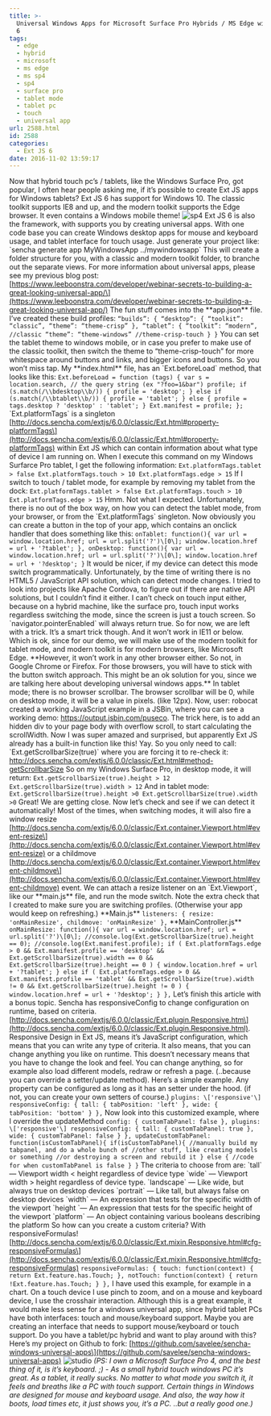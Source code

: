 ```yaml
---
title: >-
  Universal Windows Apps for Microsoft Surface Pro Hybrids / MS Edge with Ext JS
  6
tags:
  - edge
  - hybrid
  - microsoft
  - ms edge
  - ms sp4
  - sp4
  - surface pro
  - tablet mode
  - tablet pc
  - touch
  - universal app
url: 2588.html
id: 2588
categories:
  - Ext JS 6
date: 2016-11-02 13:59:17
---
```


Now that hybrid touch pc’s / tablets, like the Windows Surface Pro, got popular, I often hear people asking me, if it’s possible to create Ext JS apps for Windows tablets? Ext JS 6 has support for Windows 10. The classic toolkit supports IE8 and up, and the modern toolkit supports the Edge browser. It even contains a Windows mobile theme! ![sp4](https://www.leeboonstra.com/wp-content/uploads/2016/11/sp4-500x326.png) Ext JS 6 is also the framework, with supports you by creating universal apps. With one code base you can create Windows desktop apps for mouse and keyboard usage, and tablet interface for touch usage. Just generate your project like: \`sencha generate app MyWindowsApp ../mywindowsapp\` This will create a folder structure for you, with a classic and modern toolkit folder, to branche out the separate views. For more information about universal apps, please see my previous blog post: \[https://www.leeboonstra.com/developer/webinar-secrets-to-building-a-great-looking-universal-app/\](https://www.leeboonstra.com/developer/webinar-secrets-to-building-a-great-looking-universal-app/) The fun stuff comes into the \*\*app.json\*\* file. I’ve created these build profiles: ``` “builds”: { “desktop”: { “toolkit”: “classic”, “theme”: “theme-crisp” }, “tablet”: { “toolkit”: “modern”, //classic “theme”: “theme-windows” //theme-crisp-touch } } ``` You can set the tablet theme to windows mobile, or in case you prefer to make use of the classic toolkit, then switch the theme to “theme-crisp-touch” for more whitespace around buttons and links, and bigger icons and buttons. So you won’t miss tap. My \*\*index.html\*\* file, has an \`Ext.beforeLoad\` method, that looks like this: ``` Ext.beforeLoad = function (tags) { var s = location.search, // the query string (ex "?foo=1&bar") profile; if (s.match(/\\bdesktop\\b/)) { profile = 'desktop'; } else if (s.match(/\\btablet\\b/)) { profile = 'tablet'; } else { profile = tags.desktop ? 'desktop' : 'tablet'; } Ext.manifest = profile; }; ``` \`Ext.platformTags\` is a singleton \[http://docs.sencha.com/extjs/6.0.0/classic/Ext.html#property-platformTags\](http://docs.sencha.com/extjs/6.0.0/classic/Ext.html#property-platformTags) within Ext JS which can contain information about what type of device I am running on. When I execute this command on my Windows Surfarce Pro tablet, I get the following information: ``` Ext.platformTags.tablet > false Ext.platformTags.touch > 10 Ext.platformTags.edge > 15 ``` If I switch to touch / tablet mode, for example by removing my tablet from the dock: ``` Ext.platformTags.tablet > false Ext.platformTags.touch > 10 Ext.platformTags.edge > 15 ``` Hmm. Not what I expected. Unfortunately, there is no out of the box way, on how you can detect the tablet mode, from your browser, or from the \`Ext.platformTags\` singleton. Now obviously you can create a button in the top of your app, which contains an onclick handler that does something like this: ``` onTablet: function(){ var url = window.location.href; url = url.split('?')\[0\]; window.location.href = url + '?tablet'; }, onDesktop: function(){ var url = window.location.href; url = url.split('?')\[0\]; window.location.href = url + '?desktop'; } ``` It would be nicer, if my device can detect this mode switch programmatically. Unfortunately, by the time of writing there is no HTML5 / JavaScript API solution, which can detect mode changes. I tried to look into projects like Apache Cordova, to figure out if there are native API solutions, but I couldn’t find it either. I can’t check on touch input either, because on a hybrid machine, like the surface pro, touch input works regardless switching the mode, since the screen is just a touch screen. So \`navigator.pointerEnabled\` will always return true. So for now, we are left with a trick. It’s a smart trick though. And it won’t work in IE11 or below. Which is ok, since for our demo, we will make use of the modern toolkit for tablet mode, and modern toolkit is for modern browsers, like Microsoft Edge. \*\*However, it won’t work in any other browser either. So not, in Google Chrome or Firefox. For those browsers, you will have to stick with the button switch approach. This might be an ok solution for you, since we are talking here about developing universal windows apps.\*\* In tablet mode; there is no browser scrollbar. The browser scrollbar will be 0, while on desktop mode, it will be a value in pixels. (like 12px). Now, user: robocat created a working JavaScript example in a JSBin, where you can see a working demo: https://output.jsbin.com/puseco. The trick here, is to add an hidden div to your page body with overflow scroll, to start calculating the scrollWidth. Now I was super amazed and surprised, but apparently Ext JS already has a built-in function like this! Yay. So you only need to call: \`Ext.getScrollbarSize(true)\` where you are forcing it to re-check it: http://docs.sencha.com/extjs/6.0.0/classic/Ext.html#method-getScrollbarSize So on my Windows Surface Pro, in desktop mode, it will return: ``` Ext.getScrollbarSize(true).height > 12 Ext.getScrollbarSize(true).width > 12 ``` And in tablet mode: ``` Ext.getScrollbarSize(true).height >0 Ext.getScrollbarSize(true).width >0 ``` Great! We are getting close. Now let’s check and see if we can detect it automatically! Most of the times, when switching modes, it will also fire a window resize \[http://docs.sencha.com/extjs/6.0.0/classic/Ext.container.Viewport.html#event-resize\](http://docs.sencha.com/extjs/6.0.0/classic/Ext.container.Viewport.html#event-resize) or a childmove \[http://docs.sencha.com/extjs/6.0.0/classic/Ext.container.Viewport.html#event-childmove\](http://docs.sencha.com/extjs/6.0.0/classic/Ext.container.Viewport.html#event-childmove) event. We can attach a resize listener on an \`Ext.Viewport\`, like our \*\*main.js\*\* file, and run the mode switch. Note the extra check that I created to make sure you are switching profiles. (Otherwise your app would keep on refreshing.) \*\*Main.js\*\* ``` listeners: { resize: 'onMainResize', childmove: 'onMainResize' }, ``` \*\*MainController.js\*\* ``` onMainResize: function(){ var url = window.location.href; url = url.split('?')\[0\]; //console.log(Ext.getScrollbarSize(true).height == 0); //console.log(Ext.manifest.profile); if ( Ext.platformTags.edge > 0 && Ext.manifest.profile == 'desktop' && Ext.getScrollbarSize(true).width == 0 && Ext.getScrollbarSize(true).height == 0 ) { window.location.href = url + '?tablet'; } else if ( Ext.platformTags.edge > 0 && Ext.manifest.profile == 'tablet' && Ext.getScrollbarSize(true).width != 0 && Ext.getScrollbarSize(true).height != 0 ) { window.location.href = url + '?desktop'; } }, ``` Let’s finish this article with a bonus topic. Sencha has responsiveConfig to change configuration on runtime, based on criteria. \[http://docs.sencha.com/extjs/6.0.0/classic/Ext.plugin.Responsive.htm\](http://docs.sencha.com/extjs/6.0.0/classic/Ext.plugin.Responsive.html). Responsive Design in Ext JS, means it’s JavaScript configuration, which means that you can write any type of criteria. It also means, that you can change anything you like on runtime. This doesn’t necessary means that you have to change the look and feel. You can change anything, so for example also load different models, redraw or refresh a page. (..because you can override a setter/update method). Here’s a simple example. Any property can be configured as long as it has an setter under the hood. (if not, you can create your own setters of course.) ``` plugins: \['responsive'\] responsiveConfig: { tall: { tabPosition: 'left' }, wide: { tabPosition: 'bottom' } }, ``` Now look into this customized example, where I override the updateMethod ``` config: { customTabPanel: false }, plugins: \['responsive'\] responsiveConfig: { tall: { customTabPanel: true }, wide: { customTabPanel: false } }, updateCustomTabPanel: function(isCustomTabPanel){ if(isCustomTabPanel){ //manually build my tabpanel, and do a whole bunch of //other stuff, like creating models or something //or destroying a screen and rebuild it } else { //code for when customTabPanel is false } } ``` The criteria to choose from are: \`tall\` — Viewport width < height regardless of device type \`wide\` — Viewport width > height regardless of device type. \`landscape\` — Like wide, but always true on desktop devices \`portrait\` — Like tall, but always false on desktop devices \`width\` — An expression that tests for the specific width of the viewport \`height \`— An expression that tests for the specific height of the viewport \`platform\` — An object containing various booleans describing the platform So how can you create a custom criteria? With responsiveFormulas! \[http://docs.sencha.com/extjs/6.0.0/classic/Ext.mixin.Responsive.html#cfg-responsiveFormulas\](http://docs.sencha.com/extjs/6.0.0/classic/Ext.mixin.Responsive.html#cfg-responsiveFormulas) ``` responsiveFormulas: { touch: function(context) { return Ext.feature.has.Touch; }, notTouch: function(context) { return !Ext.feature.has.Touch; } }, ``` I have used this example, for example in a chart. On a touch device I use pinch to zoom, and on a mouse and keyboard device, I use the crosshair interaction. Although this is a great example, it would make less sense for a windows universal app, since hybrid tablet PCs have both interfaces: touch and mouse/keyboard support. Maybe you are creating an interface that needs to support mouse/keyboard or touch support. Do you have a tablet/pc hybrid and want to play around with this? Here’s my project on Github to fork: \[https://github.com/savelee/sencha-windows-universal-apps\](https://github.com/savelee/sencha-windows-universal-apps) ![studio](https://www.leeboonstra.com/wp-content/uploads/2016/11/studio-500x281.jpg) *(PS: I own a Microsoft Surface Pro 4, and the best thing of it, is it’s keyboard. ;) - As a small hybrid touch windows PC it’s great. As a tablet, it really sucks. No matter to what mode you switch it, it feels and breaths like a PC with touch support. Certain things in Windows are designed for mouse and keyboard usage. And also, the way how it boots, load times etc, it just shows you, it’s a PC. ..but a really good one.)*